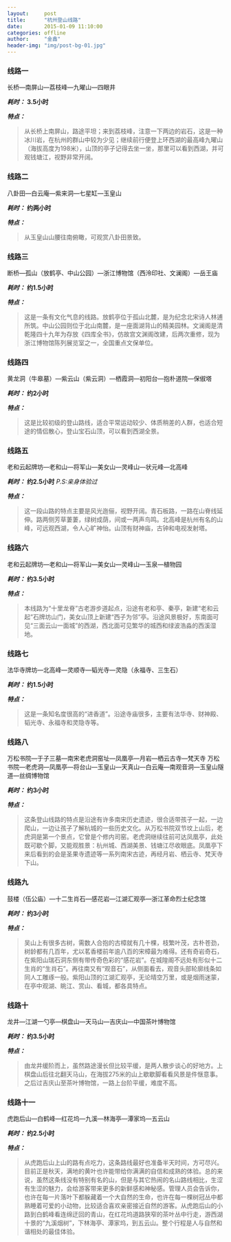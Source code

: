 ```yaml
---
layout:     post
title:      "杭州登山线路"
date:       2015-01-09 11:10:00
categories: offline
author:     "金鑫"
header-img: "img/post-bg-01.jpg"
---
```


### 线路一
长桥—南屏山—荔枝峰—九曜山—四眼井

***耗时：*** **3.5小时**

***特点：***

>从长桥上南屏山，路途平坦；来到荔枝峰，注意一下两边的岩石，这是一种冰川岩，在杭州的群山中较为少见；继续前行便登上环西湖的最高峰九曜山（海拔高度为198米），山顶的亭子记得去坐一坐，那里可以看到西湖，并可观钱塘江，视野非常开阔。


### 线路二
八卦田—白云庵—紫来洞—七星缸—玉皇山

***耗时：*** **约两小时**

***特点：***

>从玉皇山山腰往南俯瞰，可观赏八卦田景致。


### 线路三
断桥—孤山（放鹤亭、中山公园）—浙江博物馆（西泠印社、文澜阁）—岳王庙

***耗时：*** **约1.5小时**

***特点：***

>这是一条有文化气息的线路。放鹤亭位于孤山北麓，是为纪念北宋诗人林逋所筑。中山公园则位于北山南麓，是一座面湖背山的精美园林。文澜阁是清乾隆四十九年为存放《四库全书》，仿故宫文渊阁改建，后两次重修，现为浙江博物馆陈列展览室之一，全国重点文保单位。


### 线路四
黄龙洞（牛皋墓）—紫云山（紫云洞）—栖霞洞—初阳台—抱朴道院—保俶塔

***耗时：*** **约2小时**

***特点：***

>这是比较初级的登山路线，适合平常运动较少、体质稍差的人群，也适合短途的情侣散心，登山宝石山顶，可以看到西湖全景。


### 线路五
老和云起牌坊—老和山—将军山—美女山—灵峰山—状元峰—北高峰

***耗时：*** **约2.5小时** *P.S:亲身体验过*

***特点：***

>这一段山路的特点主要是风光迤俪，视野开阔。青石板路，一路在山脊线延伸。路两侧芳草萋萋，绿树成荫，间或一两声鸟鸣。北高峰是杭州有名的山峰，可远观西湖，令人心旷神怡。山顶有财神庙，古钟和电视发射塔。


### 线路六
老和云起牌坊—老和山—将军山—美女山—灵峰山—玉泉—植物园

***耗时：*** **约3.5小时**

***特点：***

>本线路为“十里龙脊”古老游步道起点，沿途有老和亭、秦亭，新建“老和云起”石牌坊山门，美女山顶上新建“西子为邻”亭。沿途风景极好，东南面可见“三面云山一面城”的西湖，西北面可见繁华的城西和绿波浩淼的西溪湿地。


### 线路七
法华寺牌坊—北高峰—灵顺寺—韬光寺—灵隐（永福寺、三生石）

***耗时：*** **约1.5小时**

***特点：***

>这是一条知名度很高的“进香道”。沿途寺庙很多，主要有法华寺、财神殿、韬光寺、永福寺和灵隐寺等。


### 线路八
万松书院—于子三墓—南宋老虎洞窑址—凤凰亭—月岩—栖云古寺—梵天寺
万松书院—老虎洞—凤凰亭—将台山—玉皇山—天真山—白云庵—南观音洞—玉皇山隧道—丝绸博物馆

***耗时：*** **约3小时**

***特点：***

>这条登山线路的特点是沿途有许多南宋历史遗迹，很合适带孩子一起，一边爬山，一边让孩子了解杭城的一些历史文化。从万松书院双节坟上山后，老虎洞是第一个景点，它曾是个修内司窑。老虎洞继续往前可达凤凰亭，此处既可歇个脚，又能观胜景：杭州城、西湖美景、钱塘江尽收眼底。凤凰亭下来后看到的会是圣果寺遗迹等一系列南宋古迹，再经月岩、栖云寺、梵天寺下山。


### 线路九
鼓楼（伍公庙）—十二生肖石—感花岩—江湖汇观亭—浙江革命烈士纪念馆

***耗时：*** **约3小时**

***特点：***

>吴山上有很多古树，需数人合抱的古樟就有几十棵，枝繁叶茂，古朴苍劲，树龄都有几百年，尤以茗香楼前年逾八百的宋樟最为难得。还有奇岩奇石，在紫阳山瑞石洞东侧有带传奇色彩的“感花岩”。在城隍阁不远处有形似十二生肖的“生肖石”。再往南又有“观音石”，从侧面看去，观音头部轮廓线条如同人工雕琢一般。紫阳山顶的江湖汇观亭，无论晴空万里，或是烟雨迷蒙，在亭中观湖、眺江、赏山、看城，都各具特点。


### 线路十
龙井—江湖一勺亭—棋盘山—天马山—吉庆山—中国茶叶博物馆

***耗时：*** **约3.5小时**

***特点：***

>由龙井缓阶而上，虽然路途漫长但比较平缓，是两人散步谈心的好地方。上棋盘山后往北翻天马山，在海拔275米的山上歇歇脚看看风景是件惬意事。之后过吉庆山至茶叶博物馆，一路上台阶平缓，难度不高。


### 线路十一
虎跑后山—白鹤峰—红花坞—九溪—林海亭—潭家坞—五云山

***耗时：*** **约2.5小时**

***特点：***

>从虎跑后山上山的路有点吃力，这条路线最好也准备半天时间，方可尽兴。目前正是秋天，满地的黄叶也许能带给你满满的自信和成熟的体验。总的来说，虽然这条线没有特别有名的山，但是与其它热闹的名山路线相比，生涩有生涩的魅力，会给游客带来更多的新鲜感和神秘感。管理人员会告诉你，也许在每一片落叶下都躲藏着一个大自然的生命，也许在每一棵树冠丛中都熟睡着可爱的小动物，比较适合喜欢亲密接近自然的游客。从虎跑后山的小路到白鹤峰看连绵迂回的青山，在红花坞道路狭窄的茶叶丛中行走，游西湖十景的“九溪烟树”，下林海亭、潭家坞，到五云山。整个行程是人与自然和谐相处的最佳体验。
